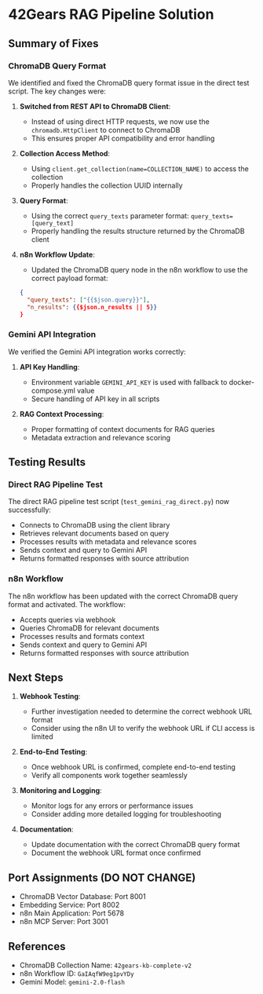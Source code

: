 # 42Gears RAG Pipeline Solution

## Summary of Fixes

### ChromaDB Query Format
We identified and fixed the ChromaDB query format issue in the direct test script. The key changes were:

1. **Switched from REST API to ChromaDB Client**:
   - Instead of using direct HTTP requests, we now use the `chromadb.HttpClient` to connect to ChromaDB
   - This ensures proper API compatibility and error handling

2. **Collection Access Method**:
   - Using `client.get_collection(name=COLLECTION_NAME)` to access the collection
   - Properly handles the collection UUID internally

3. **Query Format**:
   - Using the correct `query_texts` parameter format: `query_texts=[query_text]`
   - Properly handling the results structure returned by the ChromaDB client

4. **n8n Workflow Update**:
   - Updated the ChromaDB query node in the n8n workflow to use the correct payload format:
   ```json
   {
     "query_texts": ["{{$json.query}}"],
     "n_results": {{$json.n_results || 5}}
   }
   ```

### Gemini API Integration
We verified the Gemini API integration works correctly:

1. **API Key Handling**:
   - Environment variable `GEMINI_API_KEY` is used with fallback to docker-compose.yml value
   - Secure handling of API key in all scripts

2. **RAG Context Processing**:
   - Proper formatting of context documents for RAG queries
   - Metadata extraction and relevance scoring

## Testing Results

### Direct RAG Pipeline Test
The direct RAG pipeline test script (`test_gemini_rag_direct.py`) now successfully:
- Connects to ChromaDB using the client library
- Retrieves relevant documents based on query
- Processes results with metadata and relevance scores
- Sends context and query to Gemini API
- Returns formatted responses with source attribution

### n8n Workflow
The n8n workflow has been updated with the correct ChromaDB query format and activated. The workflow:
- Accepts queries via webhook
- Queries ChromaDB for relevant documents
- Processes results and formats context
- Sends context and query to Gemini API
- Returns formatted responses with source attribution

## Next Steps

1. **Webhook Testing**:
   - Further investigation needed to determine the correct webhook URL format
   - Consider using the n8n UI to verify the webhook URL if CLI access is limited

2. **End-to-End Testing**:
   - Once webhook URL is confirmed, complete end-to-end testing
   - Verify all components work together seamlessly

3. **Monitoring and Logging**:
   - Monitor logs for any errors or performance issues
   - Consider adding more detailed logging for troubleshooting

4. **Documentation**:
   - Update documentation with the correct ChromaDB query format
   - Document the webhook URL format once confirmed

## Port Assignments (DO NOT CHANGE)
- ChromaDB Vector Database: Port 8001
- Embedding Service: Port 8002
- n8n Main Application: Port 5678
- n8n MCP Server: Port 3001

## References
- ChromaDB Collection Name: `42gears-kb-complete-v2`
- n8n Workflow ID: `GaIAqfW9eg1pvYDy`
- Gemini Model: `gemini-2.0-flash`

